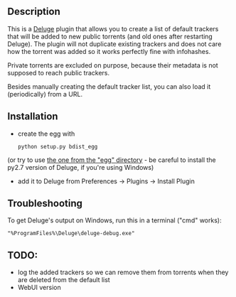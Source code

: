 ## Description

This is a [Deluge][1] plugin that allows you to create a list of default trackers
that will be added to new public torrents (and old ones after restarting Deluge). The
plugin will not duplicate existing trackers and does not care how the torrent
was added so it works perfectly fine with infohashes.

Private torrents are excluded on purpose, because their metadata is not
supposed to reach public trackers.

Besides manually creating the default tracker list, you can also load it (periodically) from a URL.

## Installation

* create the egg with

    `python setup.py bdist_egg`

(or try to use [the one from the "egg" directory][2] - be careful to install the py2.7 version of Deluge, if you're using Windows)

* add it to Deluge from Preferences -> Plugins -> Install Plugin

## Troubleshooting

To get Deluge's output on Windows, run this in a terminal ("cmd" works):

`"%ProgramFiles%\Deluge\deluge-debug.exe"`

## TODO:

* log the added trackers so we can remove them from torrents when they are deleted from the default list
* WebUI version

[1]: http://deluge-torrent.org/
[2]: https://github.com/stefantalpalaru/deluge-default-trackers/raw/master/egg/DefaultTrackers-0.1-py2.7.egg

